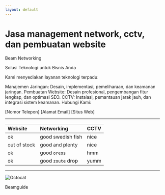 ```yaml
---
layout: default
---
```



# Jasa management network, cctv, dan pembuatan website

Beam Networking

Solusi Teknologi untuk Bisnis Anda

Kami menyediakan layanan teknologi terpadu:

Manajemen Jaringan: Desain, implementasi, pemeliharaan, dan keamanan jaringan.
Pembuatan Website: Desain profesional, pengembangan fitur lengkap, dan optimasi SEO.
CCTV: Instalasi, pemantauan jarak jauh, dan integrasi sistem keamanan.
Hubungi Kami:

[Nomor Telepon]
[Alamat Email]
[Situs Web]

* * *

| Website      | Networking        | CCTV  |
|:-------------|:------------------|:------|
| ok           | good swedish fish | nice  |
| out of stock | good and plenty   | nice  |
| ok           | good `oreos`      | hmm   |
| ok           | good `zoute` drop | yumm  |

* * *
![Octocat](https://github.githubassets.com/images/icons/emoji/octocat.png)


<dl>
<dt>Beamguide</dt>
</dl>



